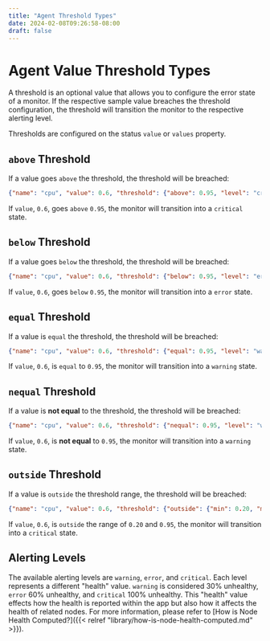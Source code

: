 ```yaml
---
title: "Agent Threshold Types"
date: 2024-02-08T09:26:58-08:00
draft: false
---
```


# Agent Value Threshold Types

A threshold is an optional value that allows you to configure the error state of a monitor. If the respective sample value breaches the threshold configuration, the threshold will transition the monitor to the respective alerting level.

Thresholds are configured on the status `value` or `values` property.

## `above` Threshold

If a value goes `above` the threshold, the threshold will be breached:

```json
{"name": "cpu", "value": 0.6, "threshold": {"above": 0.95, "level": "critical"}},
```

If `value`, `0.6`, goes `above` `0.95`, the monitor will transition into a `critical` state.

## `below` Threshold

If a value goes `below` the threshold, the threshold will be breached:

```json
{"name": "cpu", "value": 0.6, "threshold": {"below": 0.95, "level": "error"}},
```

If `value`, `0.6`, goes `below` `0.95`, the monitor will transition into a `error` state.

## `equal` Threshold

If a value is `equal` the threshold, the threshold will be breached:

```json
{"name": "cpu", "value": 0.6, "threshold": {"equal": 0.95, "level": "warning"}},
```

If `value`, `0.6`, is `equal` to `0.95`, the monitor will transition into a `warning` state.

## `nequal` Threshold

If a value is **not equal** to the threshold, the threshold will be breached:

```json
{"name": "cpu", "value": 0.6, "threshold": {"nequal": 0.95, "level": "warning"}},
```

If `value`, `0.6`, is **not equal** to `0.95`, the monitor will transition into a `warning` state.

## `outside` Threshold

If a value is `outside` the threshold range, the threshold will be breached:

```json
{"name": "cpu", "value": 0.6, "threshold": {"outside": {"min": 0.20, "max": 0.95} "level": "critical"}},
```

If `value`, `0.6`, is `outside` the range of `0.20` and `0.95`, the monitor will transition into a `critical` state.

## Alerting Levels

The available alerting levels are `warning`, `error`, and `critical`. Each level represents a different "health" value. `warning` is considered 30% unhealthy, `error` 60% unhealthy, and `critical` 100% unhealthy. This "health" value effects how the health is reported within the app but also how it affects the health of related nodes. For more information, please refer to [How is Node Health Computed?]({{< relref "library/how-is-node-health-computed.md" >}}).
